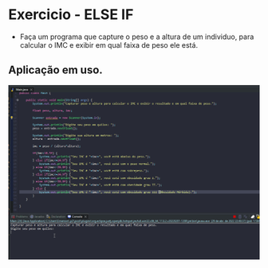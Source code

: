 # Exercicio - ELSE IF

- Faça um programa que capture o peso e a altura de um individuo, para calcular o IMC e exibir em qual faixa de peso ele está.

## Aplicação em uso.

![Gif Exercicio](./gif/gifExercicio.gif)